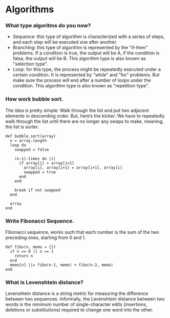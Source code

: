 # Algorithms

### What type algoritms do you now?
- Sequence: this type of algorithm is characterized with a series of steps, and each step will be executed one after another.
- Branching: this type of algorithm is represented by the "if-then" problems. If a condition is true, the output will be A, if the condition is false, the output will be B. This algorithm type is also known as "selection type".
- Loop: for this type, the process might be repeatedly executed under a certain condition. It is represented by "while" and "for" problems. But make sure the process will end after a number of loops under the condition. This algorithm type is also known as "repetition type".

### How work bubble sort.
The idea is pretty simple: Walk through the list and put two adjacent elements in descending order. But, here’s the kicker: We have to repeatedly walk through the list until there are no longer any swaps to make, meaning, the list is sorter.
```
def bubble_sort(array)
  n = array.length
  loop do
    swapped = false

    (n-1).times do |i|
      if array[i] > array[i+1]
        array[i], array[i+1] = array[i+1], array[i]
        swapped = true
      end
    end

    break if not swapped
  end

  array
end
```

### Write Fibonacci Sequence.
Fibonacci sequence, works such that each number is the sum of the two preceding ones, starting from 0 and 1.
```
def fibo(n, memo = {})
  if n == 0 || n == 1
    return n
  end
  memo[n] ||= fibo(n-1, memo) + fibo(n-2, memo)
end
```

### What is Levenshtein distance?
Levenshtein distance is a string metric for measuring the difference between two sequences. 
Informally, the Levenshtein distance between two words is the minimum number of single-character edits (insertions, deletions or substitutions) required to change one word into the other.